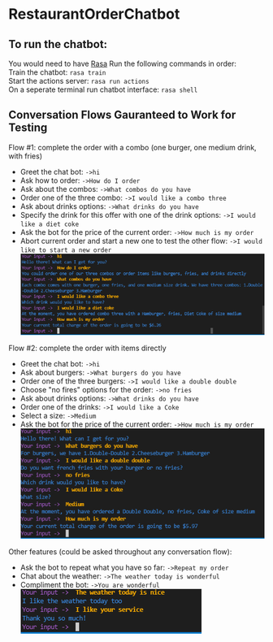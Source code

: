 # RestaurantOrderChatbot  
   
## To run the chatbot:  
You would need to have [Rasa](https://rasa.com/docs/rasa/installation/)
Run the following commands in order:  
Train the chatbot: `rasa train`  
Start the actions server: `rasa run actions`  
On a seperate terminal run chatbot interface: `rasa shell`  
   
## Conversation Flows Gauranteed to Work for Testing  
Flow #1: complete the order with a combo (one burger, one medium drink, with fries)  
- Greet the chat bot: `->hi`
- Ask how to order: `->How do I order`
- Ask about the combos: `->What combos do you have`
- Order one of the three combo: `->I would like a combo three`  
- Ask about drinks options: `->What drinks do you have`
- Specify the drink for this offer with one of the drink options: `->I would like a diet coke`
- Ask the bot for the price of the current order: `->How much is my order`  
- Abort current order and start a new one to test the other flow: `->I would like to start a new order`  
![Flow #1](/img/flow1.png "Flow #1 demo")
    
     
Flow #2: complete the order with items directly  
- Greet the chat bot: `->hi`
- Ask about burgers: `->What burgers do you have`
- Order one of the three burgers: `->I would like a double double`
- Choose "no fires" options for the order: `->no fries`
- Ask about drinks options: `->What drinks do you have`
- Order one of the drinks: `->I would like a Coke`
- Select a size: `->Medium`
- Ask the bot for the price of the current order: `->How much is my order`
![Flow #2](/img/flow2.png "Flow #2 demo")
   
Other features (could be asked throughout any conversation flow):   
- Ask the bot to repeat what you have so far: `->Repeat my order`
- Chat about the weather: `->The weather today is wonderful`
- Compliment the bot: `->You are wonderful`  
![Flow #2](/img/chitchat.png "Chitchat demo")
